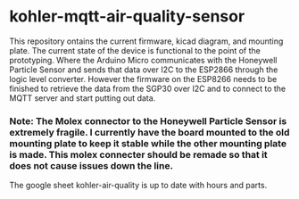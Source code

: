 # kohler-mqtt-air-quality-sensor
This repository ontains the current firmware, kicad diagram, and mounting plate.
The current state of the device is functional to the point of the prototyping. Where the Arduino Micro communicates with the Honeywell Particle Sensor and sends that data over I2C to the ESP2866 through the logic level converter. However the firmware on the ESP8266 needs to be finished to retrieve the data from the SGP30 over I2C and to connect to the MQTT server and start putting out data.
### Note: The Molex connector to the Honeywell Particle Sensor is extremely fragile. I currently have the board mounted to the old mounting plate to keep it stable while the other mounting plate is made. This molex connecter should be remade so that it does not cause issues down the line.
The google sheet kohler-air-quality is up to date with hours and parts.
